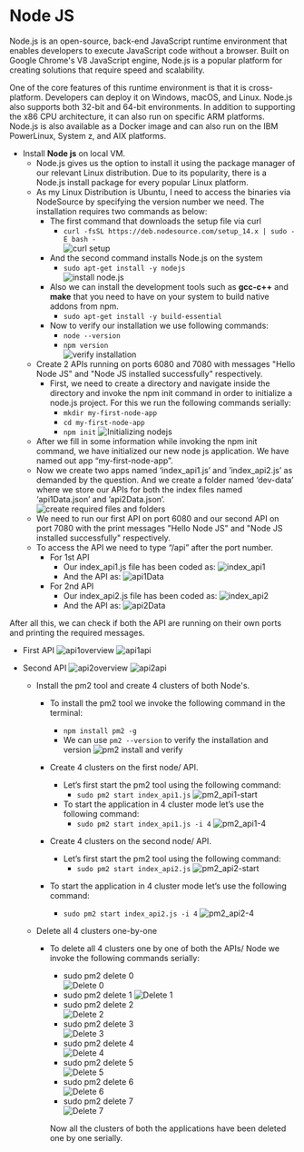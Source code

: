 # Node JS

Node.js is an open-source, back-end JavaScript runtime environment that enables developers to execute JavaScript code without a browser. Built on Google Chrome's V8 JavaScript engine, Node.js is a popular platform for creating solutions that require speed and scalability.

One of the core features of this runtime environment is that it is cross-platform. Developers can deploy it on Windows, macOS, and Linux. Node.js also supports both 32-bit and 64-bit environments. In addition to supporting the x86 CPU architecture, it can also run on specific ARM platforms. Node.js is also available as a Docker image and can also run on the IBM PowerLinux, System z, and AIX platforms.

- Install **Node js** on local VM.
  - Node.js gives us the option to install it using the package manager of our relevant Linux distribution. Due to its popularity, there is a Node.js install package for every popular Linux platform. 
  - As my Linux Distribution is Ubuntu, I need to access the binaries via NodeSource by specifying the version number we need. The installation requires two commands as below:
    - The first command that downloads the setup file via curl
      - `curl -fsSL https://deb.nodesource.com/setup_14.x | sudo -E bash -`<br/>
    ![curl setup]()
    - And the second command installs Node.js on the system
      - `sudo apt-get install -y nodejs`<br/>
    ![install node.js]()
    - Also we can install the development tools such as **gcc-c++** and **make** that you need to have on your system to build native addons from npm.
      - `sudo apt-get install -y build-essential`
    - Now to verify our installation we use following commands:
      - `node --version`
      - `npm version`<br/>
    ![verify installation]()
  - Create 2 APIs running on ports 6080 and 7080 with messages "Hello Node JS" and "Node JS installed successfully" respectively.
    - First, we need to create a directory and navigate inside the directory and invoke the npm init command in order to initialize a node.js project. For this we run the following commands serially:
      - `mkdir my-first-node-app`
      - `cd my-first-node-app`
      - `npm init`
    ![Initializing nodejs]()
  - After we fill in some information while invoking the npm init command, we have initialized our new node js application. We have named out app “my-first-node-app”.
  - Now we create two apps named ‘index_api1.js’ and ’index_api2.js’ as demanded by the question. And we create a folder named ‘dev-data’ where we store our APIs for both the index files named ‘api1Data.json’ and ’api2Data.json’.
    ![create required files and folders]()
  - We need to run our first API on port 6080 and our second API on port 7080 with the print messages "Hello Node JS" and "Node JS installed successfully" respectively.
  - To access the API we need to type “/api” after the port number.
    - For 1st API
      - Our index_api1.js file has been coded as:
    ![index_api1]()
      - And the API as:
    ![api1Data]()
    - For 2nd API
      - Our index_api2.js file has been coded as:
    ![index_api2]()
      - And the API as:
    ![api2Data]()

After all this, we can check if both the API are running on their own ports and printing
the required messages.
- First API
  ![api1overview]()
  ![api1api]()
- Second API
  ![api2overview]()
  ![api2api]()

  - Install the pm2 tool and create 4 clusters of both Node's.
    - To install the pm2 tool we invoke the following command in the terminal:
      - `npm install pm2 -g`
      - We can use `pm2 --version` to verify the installation and version
    ![pm2 install and verify]()
    - Create 4 clusters on the first node/ API.
      - Let’s first start the pm2 tool using the following command:
        - `sudo pm2 start index_api1.js`
    ![pm2_api1-start]()
      - To start the application in 4 cluster mode let’s use the following command:
        - `sudo pm2 start index_api1.js -i 4`
    ![pm2_api1-4]()
    
    - Create 4 clusters on the second node/ API.
      - Let’s first start the pm2 tool using the following command:
        - `sudo pm2 start index_api2.js`
    ![pm2_api2-start]()
    - To start the application in 4 cluster mode let’s use the following command:
      - `sudo pm2 start index_api2.js -i 4`
    ![pm2_api2-4]()

  - Delete all 4 clusters one-by-one
    - To delete all 4 clusters one by one of both the APIs/ Node we invoke the following commands serially:
      - sudo pm2 delete 0     
      ![Delete 0]()
      - sudo pm2 delete 1
      ![Delete 1]()
      - sudo pm2 delete 2      
      ![Delete 2]()
      - sudo pm2 delete 3      
      ![Delete 3]()
      - sudo pm2 delete 4     
      ![Delete 4]()
      - sudo pm2 delete 5     
      ![Delete 5]()
      - sudo pm2 delete 6     
      ![Delete 6]()
      - sudo pm2 delete 7      
      ![Delete 7]()

      Now all the clusters of both the applications have been deleted one by one serially.


